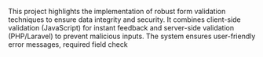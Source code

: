 This project highlights the implementation of robust form validation techniques to ensure data integrity and security. It combines client-side validation (JavaScript) for instant feedback and server-side validation (PHP/Laravel) to prevent malicious inputs. The system ensures user-friendly error messages, required field check
